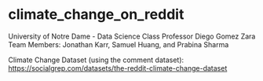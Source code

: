# climate_change_on_reddit

University of Notre Dame - Data Science Class
Professor Diego Gomez Zara
Team Members: Jonathan Karr, Samuel Huang, and Prabina Sharma

Climate Change Dataset (using the comment dataset): https://socialgrep.com/datasets/the-reddit-climate-change-dataset

